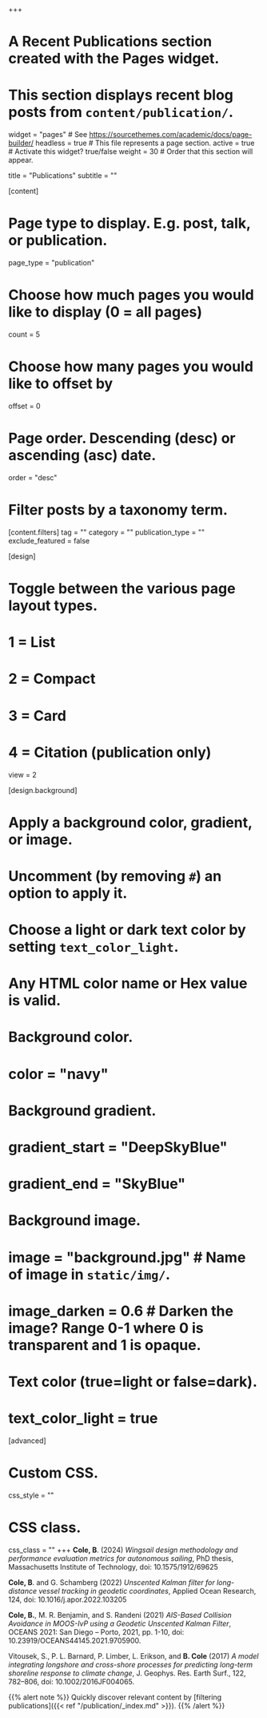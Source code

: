 +++
# A Recent Publications section created with the Pages widget.
# This section displays recent blog posts from `content/publication/`.

widget = "pages"  # See https://sourcethemes.com/academic/docs/page-builder/
headless = true  # This file represents a page section.
active = true  # Activate this widget? true/false
weight = 30  # Order that this section will appear.

title = "Publications"
subtitle = ""

[content]
  # Page type to display. E.g. post, talk, or publication.
  page_type = "publication"
  
  # Choose how much pages you would like to display (0 = all pages)
  count = 5
  
  # Choose how many pages you would like to offset by
  offset = 0

  # Page order. Descending (desc) or ascending (asc) date.
  order = "desc"

  # Filter posts by a taxonomy term.
  [content.filters]
    tag = ""
    category = ""
    publication_type = ""
    exclude_featured = false
  
[design]
  # Toggle between the various page layout types.
  #   1 = List
  #   2 = Compact
  #   3 = Card
  #   4 = Citation (publication only)
  view = 2
  
[design.background]
  # Apply a background color, gradient, or image.
  #   Uncomment (by removing `#`) an option to apply it.
  #   Choose a light or dark text color by setting `text_color_light`.
  #   Any HTML color name or Hex value is valid.
    
  # Background color.
  # color = "navy"
  
  # Background gradient.
  # gradient_start = "DeepSkyBlue"
  # gradient_end = "SkyBlue"
  
  # Background image.
  # image = "background.jpg"  # Name of image in `static/img/`.
  # image_darken = 0.6  # Darken the image? Range 0-1 where 0 is transparent and 1 is opaque.

  # Text color (true=light or false=dark).
  # text_color_light = true  
  
[advanced]
 # Custom CSS. 
 css_style = ""
 
 # CSS class.
 css_class = ""
+++
**Cole, B**. (2024) *Wingsail design methodology and performance evaluation metrics for autonomous sailing*, PhD thesis, Massachusetts Institute of Technology, doi: 10.1575/1912/69625

**Cole, B**. and G. Schamberg (2022) *Unscented Kalman filter for long-distance vessel tracking in geodetic coordinates*, Applied Ocean Research, 124, doi: 10.1016/j.apor.2022.103205

**Cole, B.**, M. R. Benjamin, and S. Randeni (2021) *AIS-Based Collision Avoidance in MOOS-IvP using a Geodetic Unscented Kalman Filter*, OCEANS 2021: San Diego – Porto, 2021, pp. 1-10, doi: 10.23919/OCEANS44145.2021.9705900.

Vitousek, S., P. L. Barnard, P. Limber, L. Erikson, and **B. Cole** (2017)  *A model integrating longshore and cross-shore processes for predicting long-term shoreline response to climate change*, J. Geophys. Res. Earth Surf., 122, 782–806, doi: 10.1002/2016JF004065.

{{% alert note %}}
Quickly discover relevant content by [filtering publications]({{< ref "/publication/_index.md" >}}).
{{% /alert %}}

